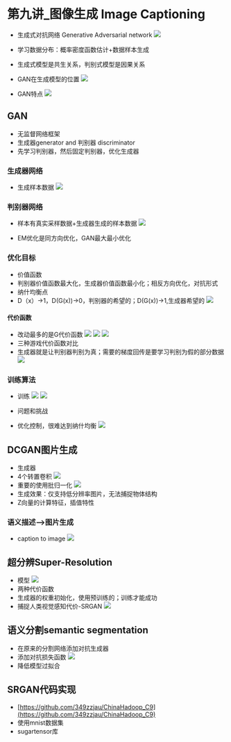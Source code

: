 
# 第九讲_图像生成 Image Captioning

- 生成式对抗网络 Generative Adversarial network
![](https://i.imgur.com/klyAgcN.png)

- 学习数据分布：概率密度函数估计+数据样本生成
- 生成式模型是共生关系，判别式模型是因果关系
- GAN在生成模型的位置
![](https://i.imgur.com/Jm3WKO3.png)
- GAN特点
![](https://i.imgur.com/NJDn6A3.png)

## GAN

- 无监督网络框架
- 生成器generator and 判别器 discriminator
- 先学习判别器，然后固定判别器，优化生成器

### 生成器网络

- 生成样本数据
![](https://i.imgur.com/TRgCzPv.png)

### 判别器网络

- 样本有真实采样数据+生成器生成的样本数据
![](https://i.imgur.com/RJSAkZ5.png)

- EM优化是同方向优化，GAN最大最小优化

### 优化目标

- 价值函数
- 判别器价值函数最大化，生成器价值函数最小化；相反方向优化，对抗形式
- 纳什均衡点
- D（x）->1，D(G(x))->0，判别器的希望的；D(G(x))->1,生成器希望的
![](https://i.imgur.com/khjVXSZ.png)

#### 代价函数

- 改动最多的是G代价函数
![](https://i.imgur.com/QWIWse8.png)
![](https://i.imgur.com/UWEC5KS.png)
![](https://i.imgur.com/G9Acq2o.png)
- 三种游戏代价函数对比
- 生成器就是让判别器判别为真；需要的梯度回传是要学习判别为假的部分数据
![](https://i.imgur.com/Wgjblh4.png)

### 训练算法

- 训练
![](https://i.imgur.com/Q4PDOM4.png)
![](https://i.imgur.com/t3qhKAv.png)

- 问题和挑战
- 优化控制，很难达到纳什均衡
![](https://i.imgur.com/fTjI8gF.png)

## DCGAN图片生成

- 生成器
- 4个转置卷积
![](https://i.imgur.com/vS6qFOp.png)
- 重要的使用批归一化
![](https://i.imgur.com/huPut2P.png)
- 生成效果：仅支持低分辨率图片，无法捕捉物体结构
- Z向量的计算特征，插值特性

### 语义描述-->图片生成

- caption to image
![](https://i.imgur.com/ejhdbMS.png)

## 超分辨Super-Resolution

- 模型
![](https://i.imgur.com/nz3eht4.png)
- 两种代价函数
- 生成器的权重初始化，使用预训练的；训练才能成功
- 捕捉人类视觉感知代价-SRGAN
![](https://i.imgur.com/4I97ciN.png)

## 语义分割semantic segmentation

- 在原来的分割网络添加对抗生成器
- 添加对抗损失函数
![](https://i.imur.com/9DmiWmD.png)
- 降低模型过拟合

## SRGAN代码实现

- [https://github.com/349zzjau/ChinaHadoop_C9](https://github.com/349zzjau/ChinaHadoop_C9)
- 使用mnist数据集
- sugartensor库